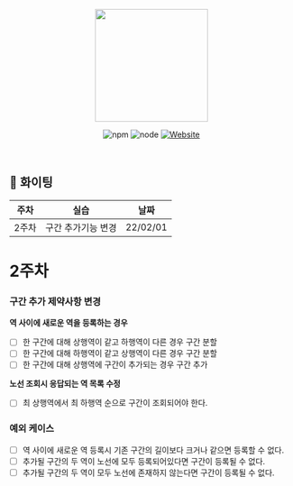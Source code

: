 <p align="center">
    <img width="200px;" src="https://raw.githubusercontent.com/woowacourse/atdd-subway-admin-frontend/master/images/main_logo.png"/>
</p>
<p align="center">
  <img alt="npm" src="https://img.shields.io/badge/npm-6.14.15-blue">
  <img alt="node" src="https://img.shields.io/badge/node-14.18.2-blue">
  <a href="https://edu.nextstep.camp/c/R89PYi5H" alt="nextstep atdd">
    <img alt="Website" src="https://img.shields.io/website?url=https%3A%2F%2Fedu.nextstep.camp%2Fc%2FR89PYi5H">
  </a>
</p>

<br>

## 🚀 화이팅

|주차|실습|날짜|
|:---:|:---:|:---:|
|2주차|구간 추가기능 변경|22/02/01|

# 2주차
### 구간 추가 제약사항 변경
**역 사이에 새로운 역을 등록하는 경우**
- [ ] 한 구간에 대해 상행역이 같고 하행역이 다른 경우 구간 분할
- [ ] 한 구간에 대해 하행역이 같고 상행역이 다른 경우 구간 분할
- [ ] 한 구간에 대해 상행역에 구간이 추가되는 경우 구간 추가

**노선 조회시 응답되는 역 목록 수정**
- [ ] 최 상행역에서 최 하행역 순으로 구간이 조회되어야 한다.

### 예외 케이스
- [ ] 역 사이에 새로운 역 등록시 기존 구간의 길이보다 크거나 같으면 등록할 수 없다.
- [ ] 추가될 구간의 두 역이 노선에 모두 등록되어있다면 구간이 등록될 수 없다.
- [ ] 추가될 구간의 두 역이 모두 노선에 존재하지 않는다면 구간이 등록될 수 없다.
